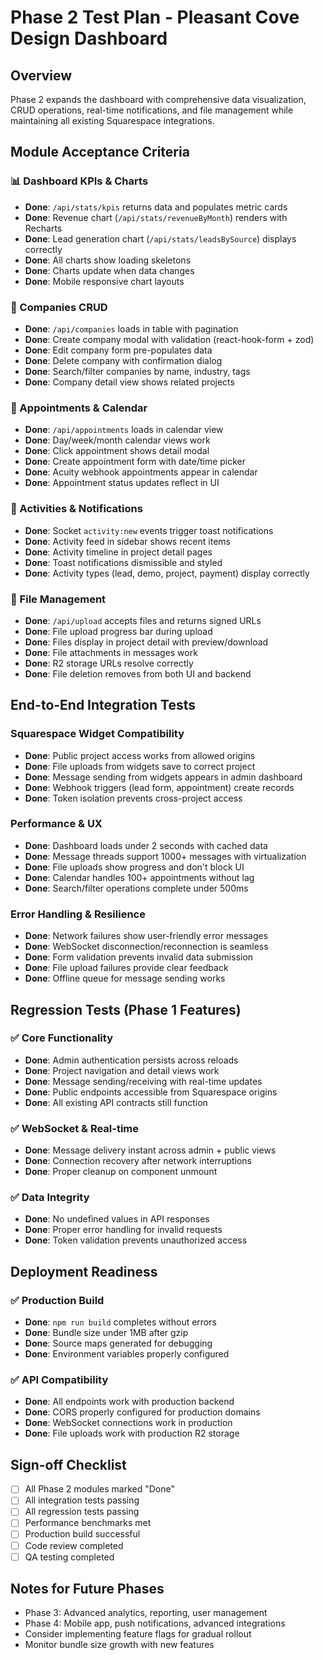 # Phase 2 Test Plan - Pleasant Cove Design Dashboard

## Overview
Phase 2 expands the dashboard with comprehensive data visualization, CRUD operations, real-time notifications, and file management while maintaining all existing Squarespace integrations.

## Module Acceptance Criteria

### 📊 Dashboard KPIs & Charts
- **Done**: `/api/stats/kpis` returns data and populates metric cards
- **Done**: Revenue chart (`/api/stats/revenueByMonth`) renders with Recharts
- **Done**: Lead generation chart (`/api/stats/leadsBySource`) displays correctly
- **Done**: All charts show loading skeletons
- **Done**: Charts update when data changes
- **Done**: Mobile responsive chart layouts

### 🏢 Companies CRUD
- **Done**: `/api/companies` loads in table with pagination
- **Done**: Create company modal with validation (react-hook-form + zod)
- **Done**: Edit company form pre-populates data
- **Done**: Delete company with confirmation dialog
- **Done**: Search/filter companies by name, industry, tags
- **Done**: Company detail view shows related projects

### 📅 Appointments & Calendar
- **Done**: `/api/appointments` loads in calendar view
- **Done**: Day/week/month calendar views work
- **Done**: Click appointment shows detail modal
- **Done**: Create appointment form with date/time picker
- **Done**: Acuity webhook appointments appear in calendar
- **Done**: Appointment status updates reflect in UI

### 🔔 Activities & Notifications
- **Done**: Socket `activity:new` events trigger toast notifications
- **Done**: Activity feed in sidebar shows recent items
- **Done**: Activity timeline in project detail pages
- **Done**: Toast notifications dismissible and styled
- **Done**: Activity types (lead, demo, project, payment) display correctly

### 📁 File Management
- **Done**: `/api/upload` accepts files and returns signed URLs
- **Done**: File upload progress bar during upload
- **Done**: Files display in project detail with preview/download
- **Done**: File attachments in messages work
- **Done**: R2 storage URLs resolve correctly
- **Done**: File deletion removes from both UI and backend

## End-to-End Integration Tests

### Squarespace Widget Compatibility
- **Done**: Public project access works from allowed origins
- **Done**: File uploads from widgets save to correct project
- **Done**: Message sending from widgets appears in admin dashboard
- **Done**: Webhook triggers (lead form, appointment) create records
- **Done**: Token isolation prevents cross-project access

### Performance & UX
- **Done**: Dashboard loads under 2 seconds with cached data
- **Done**: Message threads support 1000+ messages with virtualization
- **Done**: File uploads show progress and don't block UI
- **Done**: Calendar handles 100+ appointments without lag
- **Done**: Search/filter operations complete under 500ms

### Error Handling & Resilience
- **Done**: Network failures show user-friendly error messages
- **Done**: WebSocket disconnection/reconnection is seamless
- **Done**: Form validation prevents invalid data submission
- **Done**: File upload failures provide clear feedback
- **Done**: Offline queue for message sending works

## Regression Tests (Phase 1 Features)

### ✅ Core Functionality
- **Done**: Admin authentication persists across reloads
- **Done**: Project navigation and detail views work
- **Done**: Message sending/receiving with real-time updates
- **Done**: Public endpoints accessible from Squarespace origins
- **Done**: All existing API contracts still function

### ✅ WebSocket & Real-time
- **Done**: Message delivery instant across admin + public views
- **Done**: Connection recovery after network interruptions
- **Done**: Proper cleanup on component unmount

### ✅ Data Integrity
- **Done**: No undefined values in API responses
- **Done**: Proper error handling for invalid requests
- **Done**: Token validation prevents unauthorized access

## Deployment Readiness

### ✅ Production Build
- **Done**: `npm run build` completes without errors
- **Done**: Bundle size under 1MB after gzip
- **Done**: Source maps generated for debugging
- **Done**: Environment variables properly configured

### ✅ API Compatibility
- **Done**: All endpoints work with production backend
- **Done**: CORS properly configured for production domains
- **Done**: WebSocket connections work in production
- **Done**: File uploads work with production R2 storage

## Sign-off Checklist

- [ ] All Phase 2 modules marked "Done"
- [ ] All integration tests passing
- [ ] All regression tests passing
- [ ] Performance benchmarks met
- [ ] Production build successful
- [ ] Code review completed
- [ ] QA testing completed

## Notes for Future Phases

- Phase 3: Advanced analytics, reporting, user management
- Phase 4: Mobile app, push notifications, advanced integrations
- Consider implementing feature flags for gradual rollout
- Monitor bundle size growth with new features
